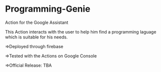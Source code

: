 # Programming-Genie
Action for the Google Assistant

This Action interacts with the user to help him find a programming laguage which is suitable for his needs.

=>Deployed through firebase

=>Tested with the Actions on Google Console

=>Official Release: TBA
